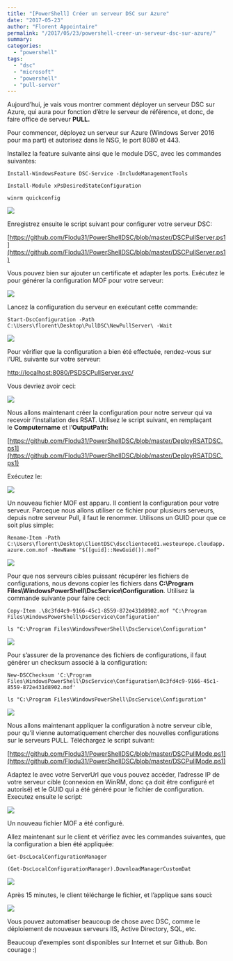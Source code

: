 ```yaml
---
title: "[PowerShell] Créer un serveur DSC sur Azure"
date: "2017-05-23"
author: "Florent Appointaire"
permalink: "/2017/05/23/powershell-creer-un-serveur-dsc-sur-azure/"
summary: 
categories: 
  - "powershell"
tags: 
  - "dsc"
  - "microsoft"
  - "powershell"
  - "pull-server"
---
```

Aujourd’hui, je vais vous montrer comment déployer un serveur DSC sur Azure, qui aura pour fonction d’être le serveur de référence, et donc, de faire office de serveur **PULL.**

Pour commencer, déployez un serveur sur Azure (Windows Server 2016 pour ma part) et autorisez dans le NSG, le port 8080 et 443.

Installez la feature suivante ainsi que le module DSC, avec les commandes suivantes:

`Install-WindowsFeature DSC-Service -IncludeManagementTools`

`Install-Module xPsDesiredStateConfiguration`

`winrm quickconfig`

[![](https://cloudyjourney.fr/wp-content/uploads/2018/01/0486.PDSDSC01.png)](https://cloudyjourney.fr/wp-content/uploads/2018/01/0486.PDSDSC01.png)

Enregistrez ensuite le script suivant pour configurer votre serveur DSC:

[https://github.com/Flodu31/PowerShellDSC/blob/master/DSCPullServer.ps1](https://github.com/Flodu31/PowerShellDSC/blob/master/DSCPullServer.ps1)

Vous pouvez bien sur ajouter un certificate et adapter les ports. Exécutez le pour générer la configuration MOF pour votre serveur:

[![](https://cloudyjourney.fr/wp-content/uploads/2018/01/4520.PDSDSC02.png)](https://cloudyjourney.fr/wp-content/uploads/2018/01/4520.PDSDSC02.png)

Lancez la configuration du serveur en exécutant cette commande:

`Start-DscConfiguration -Path C:\Users\florent\Desktop\PullDSC\NewPullServer\ -Wait`

[![](https://cloudyjourney.fr/wp-content/uploads/2018/01/6685.PDSDSC03.png)](https://cloudyjourney.fr/wp-content/uploads/2018/01/6685.PDSDSC03.png)

Pour vérifier que la configuration a bien été effectuée, rendez-vous sur l’URL suivante sur votre serveur:

[http://localhost:8080/PSDSCPullServer.svc/](http://localhost:8080/PSDSCPullServer.svc/)

Vous devriez avoir ceci:

[![](https://cloudyjourney.fr/wp-content/uploads/2018/01/2475.PDSDSC04.png)](https://cloudyjourney.fr/wp-content/uploads/2018/01/2475.PDSDSC04.png)

Nous allons maintenant créer la configuration pour notre serveur qui va recevoir l’installation des RSAT. Utilisez le script suivant, en remplaçant le **Computername** et l’**OutputPath:**

[https://github.com/Flodu31/PowerShellDSC/blob/master/DeployRSATDSC.ps1](https://github.com/Flodu31/PowerShellDSC/blob/master/DeployRSATDSC.ps1)

Exécutez le:

[![](https://cloudyjourney.fr/wp-content/uploads/2018/01/8814.PDSDSC05.png)](https://cloudyjourney.fr/wp-content/uploads/2018/01/8814.PDSDSC05.png)

Un nouveau fichier MOF est apparu. Il contient la configuration pour votre serveur. Parceque nous allons utiliser ce fichier pour plusieurs serveurs, depuis notre serveur Pull, il faut le renommer. Utilisons un GUID pour que ce soit plus simple:

`Rename-Item -Path C:\Users\florent\Desktop\ClientDSC\dscclienteco01.westeurope.cloudapp.azure.com.mof -NewName "$([guid]::NewGuid()).mof"`

[![](https://cloudyjourney.fr/wp-content/uploads/2018/01/1070.PDSDSC06.png)](https://cloudyjourney.fr/wp-content/uploads/2018/01/1070.PDSDSC06.png)

Pour que nos serveurs cibles puissant récupérer les fichiers de configurations, nous devons copier les fichiers dans **C:\\Program Files\\WindowsPowerShell\\DscService\\Configuration**. Utilisez la commande suivante pour faire ceci:

`Copy-Item .\8c3fd4c9-9166-45c1-8559-872e431d8902.mof "C:\Program Files\WindowsPowerShell\DscService\Configuration"`

`ls "C:\Program Files\WindowsPowerShell\DscService\Configuration"`

[![](https://cloudyjourney.fr/wp-content/uploads/2018/01/3146.PDSDSC07.png)](https://cloudyjourney.fr/wp-content/uploads/2018/01/3146.PDSDSC07.png)

Pour s’assurer de la provenance des fichiers de configurations, il faut générer un checksum associé à la configuration:

`New-DSCChecksum 'C:\Program Files\WindowsPowerShell\DscService\Configuration\8c3fd4c9-9166-45c1-8559-872e431d8902.mof'`

`ls "C:\Program Files\WindowsPowerShell\DscService\Configuration"`

[![](https://cloudyjourney.fr/wp-content/uploads/2018/01/8836.PDSDSC08.png)](https://cloudyjourney.fr/wp-content/uploads/2018/01/8836.PDSDSC08.png)

Nous allons maintenant appliquer la configuration à notre serveur cible, pour qu’il vienne automatiquement chercher des nouvelles configurations sur le serveurs PULL. Téléchargez le script suivant:

[https://github.com/Flodu31/PowerShellDSC/blob/master/DSCPullMode.ps1](https://github.com/Flodu31/PowerShellDSC/blob/master/DSCPullMode.ps1)

Adaptez le avec votre ServerUrl que vous pouvez accéder, l’adresse IP de votre serveur cible (connexion en WinRM, donc ça doit être configuré et autorisé) et le GUID qui a été généré pour le fichier de configuration. Executez ensuite le script:

[![](https://cloudyjourney.fr/wp-content/uploads/2018/01/0003.PDSDSC09.png)](https://cloudyjourney.fr/wp-content/uploads/2018/01/0003.PDSDSC09.png)

Un nouveau fichier MOF a été configuré.

Allez maintenant sur le client et vérifiez avec les commandes suivantes, que la configuration a bien été appliquée:

`Get-DscLocalConfigurationManager`

`(Get-DscLocalConfigurationManager).DownloadManagerCustomDat`

[![](https://cloudyjourney.fr/wp-content/uploads/2018/01/0407.PDSDSC10.png)](https://cloudyjourney.fr/wp-content/uploads/2018/01/0407.PDSDSC10.png)

Après 15 minutes, le client télécharge le fichier, et l’applique sans souci:

[![](https://cloudyjourney.fr/wp-content/uploads/2018/01/6011.PDSDSC11.png)](https://cloudyjourney.fr/wp-content/uploads/2018/01/6011.PDSDSC11.png)

Vous pouvez automatiser beaucoup de chose avec DSC, comme le déploiement de nouveaux serveurs IIS, Active Directory, SQL, etc.

Beaucoup d’exemples sont disponibles sur Internet et sur Github. Bon courage :)
